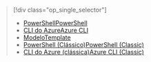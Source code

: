 > [!div class="op_single_selector"]
> * [<span data-ttu-id="b7f57-101">PowerShell</span><span class="sxs-lookup"><span data-stu-id="b7f57-101">PowerShell</span></span>](../articles/virtual-network/virtual-network-deploy-multinic-arm-ps.md)
> * [<span data-ttu-id="b7f57-102">CLI do Azure</span><span class="sxs-lookup"><span data-stu-id="b7f57-102">Azure CLI</span></span>](../articles/virtual-network/virtual-network-deploy-multinic-arm-cli.md)
> * [<span data-ttu-id="b7f57-103">Modelo</span><span class="sxs-lookup"><span data-stu-id="b7f57-103">Template</span></span>](../articles/virtual-network/virtual-network-deploy-multinic-arm-template.md)
> * [<span data-ttu-id="b7f57-104">PowerShell (Clássico)</span><span class="sxs-lookup"><span data-stu-id="b7f57-104">PowerShell (Classic)</span></span>](../articles/virtual-network/virtual-network-deploy-multinic-classic-ps.md)
> * [<span data-ttu-id="b7f57-105">CLI do Azure (clássica)</span><span class="sxs-lookup"><span data-stu-id="b7f57-105">Azure CLI (Classic)</span></span>](../articles/virtual-network/virtual-network-deploy-multinic-classic-cli.md)
